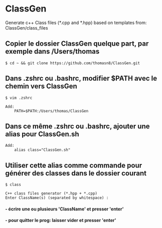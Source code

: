 # ClassGen
Generate c++ Class files (*.cpp and *.hpp) based on templates from: ClassGen/class_files

## Copier le dossier ClassGen quelque part, par exemple dans /Users/thomas

	$ cd ~ && git clone https://github.com/thomasn8/ClassGen.git

## Dans .zshrc ou .bashrc, modifier $PATH avec le chemin vers ClassGen

	$ vim .zshrc

	Add:
		PATH=$PATH:/Users/thomas/ClassGen

## Dans ce même .zshrc ou .bashrc, ajouter une alias pour ClassGen.sh

	Add: 
		alias class="ClassGen.sh"

## Utiliser cette alias comme commande pour générer des classes dans le dossier courant

	$ class
	
	C++ class files generator (*.hpp + *.cpp)
	Enter ClassName(s) (separated by whitespace) :

#### - écrire une ou plusieurs 'ClassName' et presser 'enter' 
#### - pour quitter le prog: laisser vider et presser 'enter'
